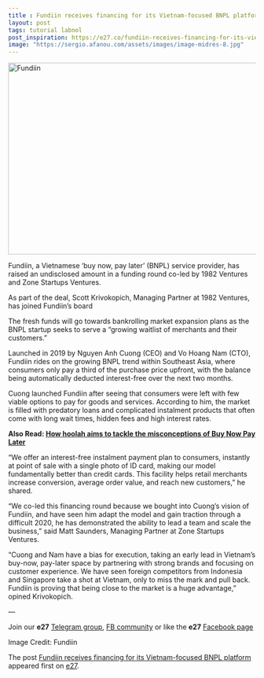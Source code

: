 ```yaml
---
title : Fundiin receives financing for its Vietnam-focused BNPL platform
layout: post
tags: tutorial labnol
post_inspiration: https://e27.co/fundiin-receives-financing-for-its-vietnam-focused-bnpl-platform-20210331/
image: "https://sergio.afanou.com/assets/images/image-midres-8.jpg"
---
```


<img loading="lazy" class="aligncenter size-full wp-image-412653" src="https://e27.co/wp-content/uploads/2021/03/image002-1.jpg" alt="Fundiin " width="690" height="390" />
<p>Fundiin, a Vietnamese &#8216;buy now, pay later&#8217; (BNPL) service provider, has raised an undisclosed amount in a funding round co-led by 1982 Ventures and Zone Startups Ventures.</p>
<p>As part of the deal, Scott Krivokopich, Managing Partner at 1982 Ventures, has joined Fundiin&#8217;s board</p>
<p>The fresh funds will go towards bankrolling market expansion plans as the BNPL startup seeks to serve a &#8220;growing waitlist of merchants and their customers.&#8221;</p>
<p>Launched in 2019 by Nguyen Anh Cuong (CEO) and Vo Hoang Nam (CTO), Fundiin rides on the growing BNPL trend within Southeast Asia, where consumers only pay a third of the purchase price upfront, with the balance being automatically deducted interest-free over the next two months.</p>
<p>Cuong launched Fundiin after seeing that consumers were left with few viable options to pay for goods and services. According to him, the market is filled with predatory loans and complicated instalment products that often come with long wait times, hidden fees and high interest rates.</p>
<p><strong>Also Read: <a rel="follow" href="https://e27.co/how-hoolah-aims-to-tackle-the-misconceptions-of-bnpl-20201223/">How hoolah aims to tackle the misconceptions of Buy Now Pay Later</a></strong></p>
<p>&#8220;We offer an interest-free instalment payment plan to consumers, instantly at point of sale with a single photo of ID card, making our model fundamentally better than credit cards. This facility helps retail merchants increase conversion, average order value, and reach new customers,&#8221; he shared.</p>
<p>&#8220;We co-led this financing round because we bought into Cuong&#8217;s vision of Fundiin, and have seen him adapt the model and gain traction through a difficult 2020, he has demonstrated the ability to lead a team and scale the business,&#8221; said Matt Saunders, Managing Partner at Zone Startups Ventures.</p>
<p>&#8220;Cuong and Nam have a bias for execution, taking an early lead in Vietnam&#8217;s buy-now, pay-later space by partnering with strong brands and focusing on customer experience. We have seen foreign competitors from Indonesia and Singapore take a shot at Vietnam, only to miss the mark and pull back. Fundiin is proving that being close to the market is a huge advantage,” opined Krivokopich.</p>
<p>—</p>
<p data-pm-slice="1 1 []">Join our <strong>e27</strong> <a class="ProsemirrorEditor-link" rel="follow" href="https://t.me/joinchat/HmTbfBcGCZeykhM8NOlQ-g" rel="follow" >Telegram group</a>, <a class="ProsemirrorEditor-link" rel="follow" href="https://www.facebook.com/groups/e27co/permalink/886904662065955/" rel="follow" >FB community</a> or like the <strong>e27</strong> <a class="ProsemirrorEditor-link" rel="follow" href="https://www.facebook.com/e27/?ref=your_pages" rel="follow" >Facebook page</a></p>
<p data-pm-slice="1 1 []">Image Credit: Fundiin</p>
<p>The post <a rel="nofollow" href="https://e27.co/fundiin-receives-financing-for-its-vietnam-focused-bnpl-platform-20210331/">Fundiin receives financing for its Vietnam-focused BNPL platform</a> appeared first on <a rel="nofollow" href="https://e27.co">e27</a>.</p>
